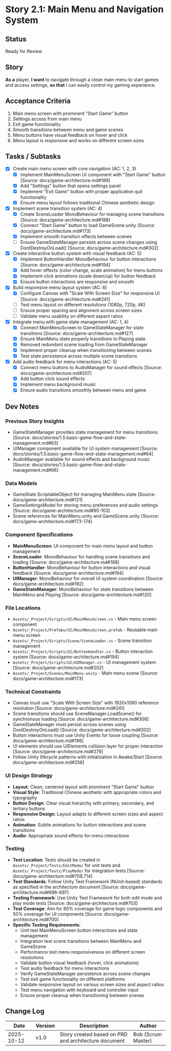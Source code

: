 # Story 2.1: Main Menu and Navigation System

## Status
Ready for Review

## Story
**As a** player,
**I want** to navigate through a clean main menu to start games and access settings,
**so that** I can easily control my gaming experience.

## Acceptance Criteria
1. Main menu screen with prominent "Start Game" button
2. Settings access from main menu
3. Exit game functionality
4. Smooth transitions between menu and game scenes
5. Menu buttons have visual feedback on hover and click
6. Menu layout is responsive and works on different screen sizes

## Tasks / Subtasks
- [x] Create main menu screen with core navigation (AC: 1, 2, 3)
  - [x] Implement MainMenuScreen UI component with "Start Game" button [Source: docs/game-architecture.md#189]
  - [x] Add "Settings" button that opens settings panel
  - [x] Implement "Exit Game" button with proper application quit functionality
  - [x] Ensure menu layout follows traditional Chinese aesthetic design
- [x] Implement scene transition system (AC: 4)
  - [x] Create SceneLoader MonoBehaviour for managing scene transitions [Source: docs/game-architecture.md#188]
  - [x] Connect "Start Game" button to load GameScene.unity [Source: docs/game-architecture.md#173]
  - [x] Implement smooth transition effects between scenes
  - [ ] Ensure GameStateManager persists across scene changes using DontDestroyOnLoad() [Source: docs/game-architecture.md#302]
- [x] Create interactive button system with visual feedback (AC: 5)
  - [x] Implement ButtonHandler MonoBehaviour for button interactions [Source: docs/game-architecture.md#194]
  - [x] Add hover effects (color change, scale animation) for menu buttons
  - [x] Implement click animations (scale down/up) for button feedback
  - [x] Ensure button interactions are responsive and smooth
- [x] Build responsive menu layout system (AC: 6)
  - [x] Configure Canvas with "Scale With Screen Size" for responsive UI [Source: docs/game-architecture.md#241]
  - [ ] Test menu layout on different resolutions (1080p, 720p, 4K)
  - [ ] Ensure proper spacing and alignment across screen sizes
  - [ ] Validate menu usability on different aspect ratios
- [x] Integrate menu with game state management (AC: 1, 4)
  - [x] Connect MainMenuScreen to GameStateManager for state transitions [Source: docs/game-architecture.md#127]
  - [x] Ensure MainMenu state properly transitions to Playing state
  - [x] Removed redundant scene loading from GameStateManager
  - [x] Implement proper cleanup when transitioning between scenes
  - [x] Test state persistence across multiple scene transitions
- [x] Add audio feedback for menu interactions (AC: 5)
  - [x] Connect menu buttons to AudioManager for sound effects [Source: docs/game-architecture.md#207]
  - [x] Add button click sound effects
  - [x] Implement menu background music
  - [x] Ensure audio transitions smoothly between menu and game

## Dev Notes
### Previous Story Insights
- GameStateManager provides state management for menu transitions [Source: docs/stories/1.5.basic-game-flow-and-state-management.md#63]
- UIManager component available for UI system management [Source: docs/stories/1.5.basic-game-flow-and-state-management.md#64]
- AudioManager available for sound effects and background music [Source: docs/stories/1.5.basic-game-flow-and-state-management.md#66]

### Data Models
- GameState ScriptableObject for managing MainMenu state [Source: docs/game-architecture.md#121]
- GameSettingsModel for storing menu preferences and audio settings [Source: docs/game-architecture.md#95-103]
- Scene references for MainMenu.unity and GameScene.unity [Source: docs/game-architecture.md#173-174]

### Component Specifications
- **MainMenuScreen**: UI component for main menu layout and button management
- **SceneLoader**: MonoBehaviour for handling scene transitions and loading [Source: docs/game-architecture.md#188]
- **ButtonHandler**: MonoBehaviour for button interactions and visual feedback [Source: docs/game-architecture.md#194]
- **UIManager**: MonoBehaviour for overall UI system coordination [Source: docs/game-architecture.md#192]
- **GameStateManager**: MonoBehaviour for state transitions between MainMenu and Playing [Source: docs/game-architecture.md#120]

### File Locations
- `Assets/_Project/Scripts/UI/MainMenuScreen.cs` - Main menu screen component
- `Assets/_Project/Prefabs/UI/MainMenuScreen.prefab` - Reusable main menu screen
- `Assets/_Project/Scripts/Scene/SceneLoader.cs` - Scene transition management
- `Assets/_Project/Scripts/UI/ButtonHandler.cs` - Button interaction system [Source: docs/game-architecture.md#194]
- `Assets/_Project/Scripts/UI/UIManager.cs` - UI management system [Source: docs/game-architecture.md#202]
- `Assets/_Project/Scenes/MainMenu.unity` - Main menu scene [Source: docs/game-architecture.md#173]

### Technical Constraints
- Canvas must use "Scale With Screen Size" with 1920x1080 reference resolution [Source: docs/game-architecture.md#241]
- Scene transitions should use SceneManager.LoadScene() for synchronous loading [Source: docs/game-architecture.md#306]
- GameStateManager must persist across scenes using DontDestroyOnLoad() [Source: docs/game-architecture.md#302]
- Button interactions must use Unity Events for loose coupling [Source: docs/game-architecture.md#198]
- UI elements should use UIElements collision layer for proper interaction [Source: docs/game-architecture.md#279]
- Follow Unity lifecycle patterns with initialization in Awake/Start [Source: docs/game-architecture.md#256]

### UI Design Strategy
- **Layout**: Clean, centered layout with prominent "Start Game" button
- **Visual Style**: Traditional Chinese aesthetic with appropriate colors and typography
- **Button Design**: Clear visual hierarchy with primary, secondary, and tertiary buttons
- **Responsive Design**: Layout adapts to different screen sizes and aspect ratios
- **Animation**: Subtle animations for button interactions and scene transitions
- **Audio**: Appropriate sound effects for menu interactions

### Testing
- **Test Location**: Tests should be created in `Assets/_Project/Tests/EditMode/` for unit tests and `Assets/_Project/Tests/PlayMode/` for integration tests [Source: docs/game-architecture.md#708,714]
- **Test Standards**: Follow Unity Test Framework (NUnit-based) standards as specified in the architecture document [Source: docs/game-architecture.md#696-697]
- **Testing Framework**: Use Unity Test Framework for both edit mode and play mode tests [Source: docs/game-architecture.md#703]
- **Test Coverage**: Aim for 80% coverage for game logic components and 50% coverage for UI components [Source: docs/game-architecture.md#700]
- **Specific Testing Requirements**:
  - Unit test MainMenuScreen button interactions and state management
  - Integration test scene transitions between MainMenu and GameScene
  - Performance test menu responsiveness on different screen resolutions
  - Validate button visual feedback (hover, click animations)
  - Test audio feedback for menu interactions
  - Verify GameStateManager persistence across scene changes
  - Test exit game functionality on different platforms
  - Validate responsive layout on various screen sizes and aspect ratios
  - Test menu navigation with keyboard and controller input
  - Ensure proper cleanup when transitioning between scenes

## Change Log
| Date | Version | Description | Author |
|------|---------|-------------|--------|
| 2025-10-12 | v1.0 | Story created based on PRD and architecture document | Bob (Scrum Master) |